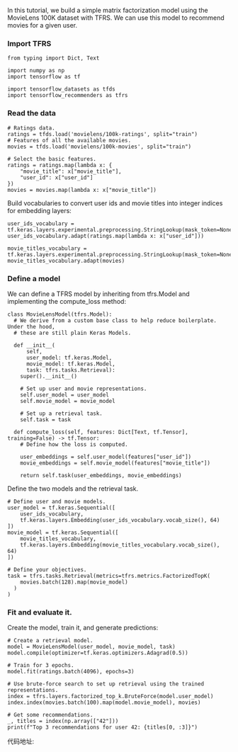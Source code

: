 In this tutorial, we build a simple matrix factorization model using the MovieLens 100K dataset with TFRS. We can use this model to recommend movies for a given user.

### Import TFRS

```
from typing import Dict, Text

import numpy as np
import tensorflow as tf

import tensorflow_datasets as tfds
import tensorflow_recommenders as tfrs
```

### Read the data

```
# Ratings data.
ratings = tfds.load('movielens/100k-ratings', split="train")
# Features of all the available movies.
movies = tfds.load('movielens/100k-movies', split="train")

# Select the basic features.
ratings = ratings.map(lambda x: {
    "movie_title": x["movie_title"],
    "user_id": x["user_id"]
})
movies = movies.map(lambda x: x["movie_title"])
```

Build vocabularies to convert user ids and movie titles into integer indices for embedding layers:

```
user_ids_vocabulary = tf.keras.layers.experimental.preprocessing.StringLookup(mask_token=None)
user_ids_vocabulary.adapt(ratings.map(lambda x: x["user_id"]))

movie_titles_vocabulary = tf.keras.layers.experimental.preprocessing.StringLookup(mask_token=None)
movie_titles_vocabulary.adapt(movies)
```

### Define a model

We can define a TFRS model by inheriting from tfrs.Model and implementing the compute_loss method:

```
class MovieLensModel(tfrs.Model):
  # We derive from a custom base class to help reduce boilerplate. Under the hood,
  # these are still plain Keras Models.

  def __init__(
      self,
      user_model: tf.keras.Model,
      movie_model: tf.keras.Model,
      task: tfrs.tasks.Retrieval):
    super().__init__()

    # Set up user and movie representations.
    self.user_model = user_model
    self.movie_model = movie_model

    # Set up a retrieval task.
    self.task = task

  def compute_loss(self, features: Dict[Text, tf.Tensor], training=False) -> tf.Tensor:
    # Define how the loss is computed.

    user_embeddings = self.user_model(features["user_id"])
    movie_embeddings = self.movie_model(features["movie_title"])

    return self.task(user_embeddings, movie_embeddings)
```

Define the two models and the retrieval task.

```
# Define user and movie models.
user_model = tf.keras.Sequential([
    user_ids_vocabulary,
    tf.keras.layers.Embedding(user_ids_vocabulary.vocab_size(), 64)
])
movie_model = tf.keras.Sequential([
    movie_titles_vocabulary,
    tf.keras.layers.Embedding(movie_titles_vocabulary.vocab_size(), 64)
])

# Define your objectives.
task = tfrs.tasks.Retrieval(metrics=tfrs.metrics.FactorizedTopK(
    movies.batch(128).map(movie_model)
  )
)
```

### Fit and evaluate it.

Create the model, train it, and generate predictions:

```
# Create a retrieval model.
model = MovieLensModel(user_model, movie_model, task)
model.compile(optimizer=tf.keras.optimizers.Adagrad(0.5))

# Train for 3 epochs.
model.fit(ratings.batch(4096), epochs=3)

# Use brute-force search to set up retrieval using the trained representations.
index = tfrs.layers.factorized_top_k.BruteForce(model.user_model)
index.index(movies.batch(100).map(model.movie_model), movies)

# Get some recommendations.
_, titles = index(np.array(["42"]))
print(f"Top 3 recommendations for user 42: {titles[0, :3]}")
```

代码地址: 